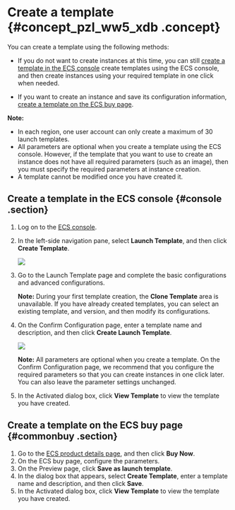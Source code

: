 # Create a template {#concept_pzl_ww5_xdb .concept}

You can create a template using the following methods:

-   If you do not want to create instances at this time, you can still [create a template in the ECS console](#console) create templates using the ECS console, and then create instances using your required template in one click when needed.

-   If you want to create an instance and save its configuration information, [create a template on the ECS buy page](#commonbuy).


**Note:** 

-   In each region, one user account can only create a maximum of 30 launch templates.
-   All parameters are optional when you create a template using the ECS console. However, if the template that you want to use to create an instance does not have all required parameters \(such as an image\), then you must specify the required parameters at instance creation.
-   A template cannot be modified once you have created it.

## Create a template in the ECS console {#console .section}

1.  Log on to the [ECS console](https://ecs.console.aliyun.com/?spm=a2c4g.11186623.2.9.FNEORG#/home).
2.  In the left-side navigation pane, select **Launch Template**, and then click **Create Template**.

    ![](http://static-aliyun-doc.oss-cn-hangzhou.aliyuncs.com/assets/img/13805/15367326885347_en-US.png)

3.  Go to the Launch Template page and complete the basic configurations and advanced configurations.

    **Note:** During your first template creation, the **Clone Template** area is unavailable. If you have already created templates, you can select an existing template, and version, and then modify its configurations.

4.  On the Confirm Configuration page, enter a template name and description, and then click **Create Launch Template**.

    ![](http://static-aliyun-doc.oss-cn-hangzhou.aliyuncs.com/assets/img/13805/15367326885348_en-US.png)

    **Note:** All parameters are optional when you create a template. On the Confirm Configuration page, we recommend that you configure the required parameters so that you can create instances in one click later. You can also leave the parameter settings unchanged.

5.  In the Activated dialog box, click **View Template** to view the template you have created.

## Create a template on the ECS buy page {#commonbuy .section}

1.  Go to the [ECS product details page](https://www.alibabacloud.com/product/ecs), and then click **Buy Now**.
2.  On the ECS buy page, configure the parameters.
3.  On the Preview page, click **Save as launch template**.
4.  In the dialog box that appears, select **Create Template**, enter a template name and description, and then click **Save**.
5.  In the Activated dialog box, click **View Template** to view the template you have created.

